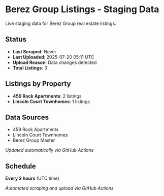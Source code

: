 # Berez Group Listings - Staging Data

Live staging data for Berez Group real estate listings.

## Status
- **Last Scraped**: Never
- **Last Uploaded**: 2025-07-20 05:11 UTC
- **Upload Reason**: Data changes detected
- **Total Listings**: 3

## Listings by Property
- **459 Rock Apartments**: 2 listings
- **Lincoln Court Townhomes**: 1 listings

## Data Sources
- 459 Rock Apartments
- Lincoln Court Townhomes  
- Berez Group Master

*Updated automatically via GitHub Actions*

## Schedule

**Every 2 hours** (UTC time)

*Automated scraping and upload via GitHub Actions*
